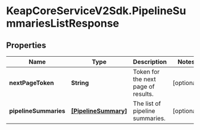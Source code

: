 # KeapCoreServiceV2Sdk.PipelineSummariesListResponse

## Properties

Name | Type | Description | Notes
------------ | ------------- | ------------- | -------------
**nextPageToken** | **String** | Token for the next page of results. | [optional] 
**pipelineSummaries** | [**[PipelineSummary]**](PipelineSummary.md) | The list of pipeline summaries. | [optional] 


